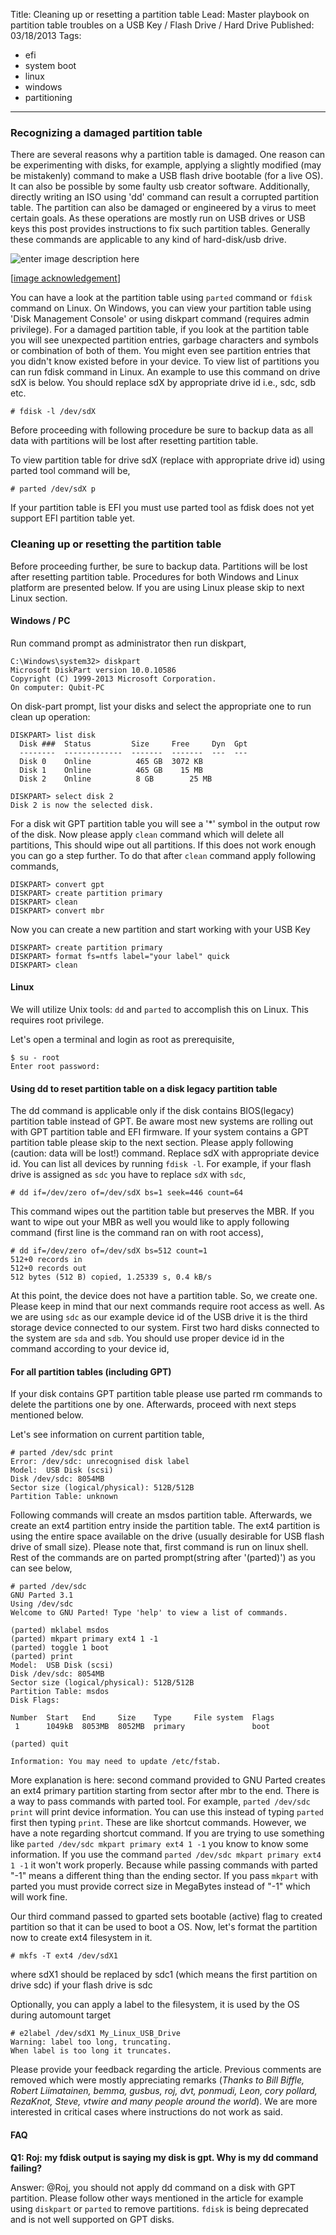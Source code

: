 Title: Cleaning up or resetting a partition table
Lead: Master playbook on partition table troubles on a USB Key / Flash Drive / Hard Drive
Published: 03/18/2013
Tags:
  - efi
  - system boot
  - linux
  - windows
  - partitioning
---

### Recognizing a damaged partition table
There are several reasons why a partition table is damaged. One reason can be experimenting with disks, for example, applying a slightly modified (may be mistakenly) command to make a USB flash drive bootable (for a live OS). It can also be possible by some faulty usb creator software. Additionally, directly writing an ISO using 'dd' command can result a corrupted partition table. The partition can also be damaged or engineered by a virus to meet certain goals. As these operations are mostly run on USB drives or USB keys this post provides instructions to fix such partition tables. Generally these commands are applicable to any kind of hard-disk/usb drive.

![enter image description here][1]

\[[image acknowledgement][2]\]

You can have a look at the partition table using `parted` command or `fdisk` command on Linux. On Windows, you can view your partition table using 'Disk Management Console' or using diskpart command (requires admin privilege). For a damaged partition table, if you look at the partition table you will see unexpected partition entries, garbage characters and symbols or combination of both of them. You might even see partition entries that you didn't know existed before in your device. To view list of partitions you can run fdisk command in Linux. An example to use this command on drive sdX is below. You should replace sdX by appropriate drive id i.e., sdc, sdb etc.

    # fdisk -l /dev/sdX

Before proceeding with following procedure be sure to backup data as all data with partitions will be lost after resetting partition table.

To view partition table for drive sdX (replace with appropriate drive id) using parted tool command will be,

    # parted /dev/sdX p

If your partition table is EFI you must use parted tool as fdisk does not yet support EFI partition table yet.

### Cleaning up or resetting the partition table

Before proceeding further, be sure to backup data. Partitions will be lost after resetting partition table. Procedures for both Windows and Linux platform are presented below. If you are using Linux please skip to next Linux section.

#### Windows / PC

Run command prompt as administrator then run diskpart,

    C:\Windows\system32> diskpart
    Microsoft DiskPart version 10.0.10586
    Copyright (C) 1999-2013 Microsoft Corporation.
    On computer: Qubit-PC

On disk-part prompt, list your disks and select the appropriate one to run clean up operation:

    DISKPART> list disk
      Disk ###  Status         Size     Free     Dyn  Gpt
      --------  -------------  -------  -------  ---  ---
      Disk 0    Online          465 GB  3072 KB
      Disk 1    Online          465 GB    15 MB
      Disk 2    Online          8 GB        25 MB
     
    DISKPART> select disk 2
    Disk 2 is now the selected disk.

For a disk wit GPT partition table you will see a '*' symbol in the output row of the disk. Now please apply `clean` command which will delete all partitions,
This should wipe out all partitions. If this does not work enough you can go a step further. To do that after `clean` command apply following commands,

    DISKPART> convert gpt
    DISKPART> create partition primary
    DISKPART> clean
    DISKPART> convert mbr

Now you can create a new partition and start working with your USB Key

    DISKPART> create partition primary
    DISKPART> format fs=ntfs label="your label" quick
    DISKPART> clean


#### Linux
We will utilize Unix tools: `dd` and `parted` to accomplish this on Linux. This requires root privilege.

Let's open a terminal and login as root as prerequisite,

    $ su - root
    Enter root password:

#### Using dd to reset partition table on a disk legacy partition table
The dd command is applicable only if the disk contains BIOS(legacy) partition table instead of GPT. Be aware most new systems are rolling out with GPT partition table and EFI firmware. If your system contains a GPT partition table please skip to the next section. Please apply following (caution: data will be lost!) command. Replace sdX with appropriate device id. You can list all devices by running `fdisk -l`. For example, if your flash drive is assigned as `sdc` you have to replace `sdX` with `sdc`,

    # dd if=/dev/zero of=/dev/sdX bs=1 seek=446 count=64

This command wipes out the partition table but preserves the MBR. If you want to wipe out your MBR as well you would like to apply following command (first line is the command ran on with root access),

    # dd if=/dev/zero of=/dev/sdX bs=512 count=1
    512+0 records in
    512+0 records out
    512 bytes (512 B) copied, 1.25339 s, 0.4 kB/s

At this point, the device does not have a partition table. So, we create one. Please keep in mind that our next commands require root access as well. As we are using `sdc` as our example device id of the USB drive it is the third storage device connected to our system. First two hard disks connected to the system are `sda` and `sdb`. You should use proper device id in the command according to your device id, 

#### For all partition tables (including GPT)
If your disk contains GPT partition table please use parted rm commands to delete the partitions one by one. Afterwards, proceed with next steps mentioned below.

Let's see information on current partition table,

    # parted /dev/sdc print
    Error: /dev/sdc: unrecognised disk label
    Model:  USB Disk (scsi)
    Disk /dev/sdc: 8054MB
    Sector size (logical/physical): 512B/512B
    Partition Table: unknown

Following commands will create an msdos partition table. Afterwards, we create an ext4 partition entry inside the partition table. The ext4 partition is using the entire space available on the drive (usually desirable for USB flash drive of small size). Please note that, first command is run on linux shell. Rest of the commands are on parted prompt(string after '(parted)') as you can see below,

    # parted /dev/sdc
    GNU Parted 3.1
    Using /dev/sdc
    Welcome to GNU Parted! Type 'help' to view a list of commands.
     
    (parted) mklabel msdos
    (parted) mkpart primary ext4 1 -1
    (parted) toggle 1 boot
    (parted) print                                                           
    Model:  USB Disk (scsi)
    Disk /dev/sdc: 8054MB
    Sector size (logical/physical): 512B/512B
    Partition Table: msdos
    Disk Flags:
     
    Number  Start   End     Size    Type     File system  Flags
     1      1049kB  8053MB  8052MB  primary               boot
     
    (parted) quit                                                            
     
    Information: You may need to update /etc/fstab.

More explanation is here: second command provided to GNU Parted creates an ext4 primary partition starting from sector after mbr to the end. There is a way to pass commands with parted tool. For example, `parted /dev/sdc print` will print device information. You can use this instead of typing `parted` first then typing `print`. These are like shortcut commands. However, we have a note regarding shortcut command. If you are trying to use something like `parted /dev/sdc mkpart primary ext4 1 -1` you know to know some information. If you use the command `parted /dev/sdc mkpart primary ext4 1 -1` it won't work properly. Because while passing commands with parted "-1" means a different thing than the ending sector. If you pass `mkpart` with parted you must provide correct size in MegaBytes instead of "-1" which will work fine.

Our third command passed to gparted sets bootable (active) flag to created partition so that it can be used to boot a OS. Now, let's format the partition now to create ext4 filesystem in it.

    # mkfs -T ext4 /dev/sdX1

where sdX1 should be replaced by sdc1 (which means the first partition on drive sdc) if your flash drive is sdc

Optionally, you can apply a label to the filesystem, it is used by the OS during automount target

    # e2label /dev/sdX1 My_Linux_USB_Drive
    Warning: label too long, truncating.
    When label is too long it truncates.

Please provide your feedback regarding the article. Previous comments are removed which were mostly appreciating remarks (*Thanks to Bill Biffle, Robert Liimatainen, bemma, gusbus, roj, dvt, ponmudi, Leon, cory pollard, RezaKnot, Steve, vtwire and many people around the world*). We are more interested in critical cases where instructions do not work as said.

#### FAQ
**Q1: Roj: my fdisk output is saying my disk is gpt. Why is my dd command failing?**

Answer: @Roj, you should not apply dd command on a disk with GPT partition. Please follow other ways mentioned in the article for example using `diskpart` or `parted` to remove partitions. `fdisk` is being deprecated and is not well supported on GPT disks.


  [1]: http://3.bp.blogspot.com/-CeoFlB0Q0zU/UacmGoF1YeI/AAAAAAAAAeA/CIXxvWWxGzw/s320/5707_Partitions.gif
  [2]: http://averma82.blogspot.com/2013/05/types-of-hard-drive-partitions-and.html
